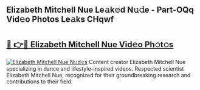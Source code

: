 ## Elizabeth Mitchell Nue Le𝚊k𝚎d N𝚞𝚍e - Part-OQq Vid𝚎o Photos Le𝚊ks CHqwf

# <h2><a href="http://fb96vk6.evod.top/?m=Elizabeth+Mitchell+Nue">🔗 👉🔴 Elizabeth Mitchell Nue Vid𝚎o Ph𝚘t𝚘s</a></h2>

[![Elizabeth Mitchell Nue N𝚞d𝚎s](https://i.imgur.com/8V9OHl7.gif)](http://fb96vk6.evod.top/?m=Elizabeth+Mitchell+Nue)
Content creator Elizabeth Mitchell Nue specializing in dance and lifestyle-inspired videos. Respected scientist Elizabeth Mitchell Nue, recognized for their groundbreaking research and contributions to their field. 
